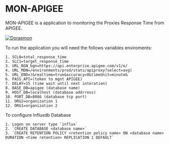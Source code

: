 # MON-APIGEE

MON-APIGEE is a application to monitoring the Proxies Response Time from APIGEE.

[![Doraemon](logo.png)](https://vignette.wikia.nocookie.net/doraemon/images/0/01/1686742-tumblr_l6pwth0gox1qcp8iro1_400.png/revision/latest?cb=20140808054837&path-prefix=en)

To run the application you will need the follows variables enviroments:

    1. SCL0=total_response_time
	2. SLC1=target_response_time
	3. URL_BGN_bgn=https://api.enterprise.apigee.com/v1/o/
	4. URL_MDN=/environments/prod/stats/apiproxy?select=avg(
	5. URL_END=)&realtime=true&accuracy=0&timeUnit=minute&
	6. PASS_API=(token to mgnt APIGEE)
	7. DELAY=15 (time wait until next interation)
	8. BASE_DB=apigee (database name)
	9. HOST_DB=localhost (database addrress)
	10. PORT_DB=8086 (database tcp port)
	11. ORG2=organization 1
	12. ORG1=organization 2

To configure Influxdb Database

	1. Logon on server type `influx`
	2. `CREATE DATABASE <database name>`
	3. `CREATE RETENTION POLICY <retention policy name> ON <database name> DURATION <time retention> REPLICATION 1 DEFAULT`



